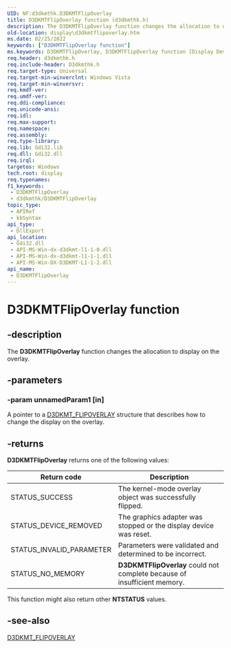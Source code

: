 ```yaml
---
UID: NF:d3dkmthk.D3DKMTFlipOverlay
title: D3DKMTFlipOverlay function (d3dkmthk.h)
description: The D3DKMTFlipOverlay function changes the allocation to display on the overlay.
old-location: display\d3dkmtflipoverlay.htm
ms.date: 02/25/2022
keywords: ["D3DKMTFlipOverlay function"]
ms.keywords: D3DKMTFlipOverlay, D3DKMTFlipOverlay function [Display Devices], OpenGL_Functions_37a9811c-26a3-46f3-aba1-39dc9526f282.xml, d3dkmthk/D3DKMTFlipOverlay, display.d3dkmtflipoverlay
req.header: d3dkmthk.h
req.include-header: D3dkmthk.h
req.target-type: Universal
req.target-min-winverclnt: Windows Vista
req.target-min-winversvr: 
req.kmdf-ver: 
req.umdf-ver: 
req.ddi-compliance: 
req.unicode-ansi: 
req.idl: 
req.max-support: 
req.namespace: 
req.assembly: 
req.type-library: 
req.lib: Gdi32.lib
req.dll: Gdi32.dll
req.irql: 
targetos: Windows
tech.root: display
req.typenames: 
f1_keywords:
 - D3DKMTFlipOverlay
 - d3dkmthk/D3DKMTFlipOverlay
topic_type:
 - APIRef
 - kbSyntax
api_type:
 - DllExport
api_location:
 - Gdi32.dll
 - API-MS-Win-dx-d3dkmt-l1-1-0.dll
 - API-MS-Win-dx-d3dkmt-l1-1-1.dll
 - API-MS-Win-DX-D3DKMT-L1-1-2.dll
api_name:
 - D3DKMTFlipOverlay
---
```


# D3DKMTFlipOverlay function

## -description

The **D3DKMTFlipOverlay** function changes the allocation to display on the overlay.

## -parameters

### -param unnamedParam1 [in]

A pointer to a [D3DKMT_FLIPOVERLAY](ns-d3dkmthk-_d3dkmt_flipoverlay.md) structure that describes how to change the display on the overlay.

## -returns

**D3DKMTFlipOverlay** returns one of the following values:

| Return code | Description |
|--|--|
| STATUS_SUCCESS | The kernel-mode overlay object was successfully flipped. |
| STATUS_DEVICE_REMOVED | The graphics adapter was stopped or the display device was reset. |
| STATUS_INVALID_PARAMETER | Parameters were validated and determined to be incorrect. |
| STATUS_NO_MEMORY | **D3DKMTFlipOverlay** could not complete because of insufficient memory. |

This function might also return other **NTSTATUS** values.

## -see-also

[D3DKMT_FLIPOVERLAY](ns-d3dkmthk-_d3dkmt_flipoverlay.md)
